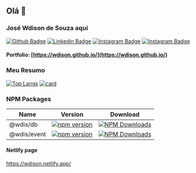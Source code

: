 ## Olá 👋
### José Wdison de Souza aqui
[![Github Badge](https://img.shields.io/badge/-Github-000?style=flat-square&logo=Github&logoColor=white&link=https://github.com/wdison)](https://github.com/wdison)
[![Linkedin Badge](https://img.shields.io/badge/-LinkedIn-blue?style=flat-square&logo=Linkedin&logoColor=white&link=https://www.linkedin.com/in/wdison/)](https://www.linkedin.com/in/wdison)
[![Instagram Badge](https://img.shields.io/badge/Instagram-E4405F?style=flat-square&logo=instagram&logoColor=white&link=https://www.instagram.com/josewdison/)](https://www.instagram.com/josewdison/)
[![Instagram Badge](https://img.shields.io/badge/Npm-red?style=flat-square&logo=npm&logoColor=white&link=https://www.npmjs.com/~wdison)](https://www.npmjs.com/~wdison)
#### Portfolio: [https://wdison.github.io/](https://wdison.github.io/)
### Meu Resumo
[![Top Langs](https://github-readme-stats.vercel.app/api/top-langs/?username=wdison&layout=pie&theme=default)](https://github.com/wdison)
[![card](https://github-readme-stats.vercel.app/api?username=wdison&theme=default&show_icons=true&show=reviews,discussions_started,discussions_answered,prs_merged,prs_merged_percentage&rank_icon=github)](https://github.com/wdison)
### NPM Packages
| Name | Version | Download |
| ------------- | ------------- | ------------- |
| @wdis/db | [![npm version](https://img.shields.io/npm/v/@wdis/db.svg?style=flat-square)](https://www.npmjs.com/package/@wdis/db) | [![NPM Downloads](https://img.shields.io/npm/dm/@wdis/db.svg?style=flat-square)](http://npm-stat.com/charts.html?package=@wdis/db&from=2023-12-01) |
| @wdis/event | [![npm version](https://img.shields.io/npm/v/@wdis/event.svg?style=flat-square)](https://www.npmjs.com/package/@wdis/event) | [![NPM Downloads](https://img.shields.io/npm/dm/@wdis/event.svg?style=flat-square)](http://npm-stat.com/charts.html?package=@wdis/event&from=2023-12-01) |
#### Netlify page
https://wdison.netlify.app/
<!--
**wdison/wdison** is a ✨ _special_ ✨ repository because its `README.md` (this file) appears on your GitHub profile.

Here are some ideas to get you started:

- 🔭 I’m currently working on ...
- 🌱 I’m currently learning ...
- 👯 I’m looking to collaborate on ...
- 🤔 I’m looking for help with ...
- 💬 Ask me about ...
- 📫 How to reach me: ...
- 😄 Pronouns: ...
- ⚡ Fun fact: ...
-->
